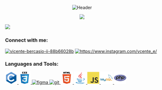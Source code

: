 <div align="center">

![Header](https://capsule-render.vercel.app/api?type=waving&color=0:98d98e,50:b4e4b1,100:eff5e1&height=220&text=meowfu0's%20github&fontSize=45&fontColor=FFFFFF&width=1000&animation=fadeIn&descAlignY=70)

<img src="https://readme-typing-svg.demolab.com/?lines=My+name+is+Vicente+Bercasio+II...;I+am+a+3rd-year+BSIT+student+at+Bicol+University+in+the+Philippines...;Welcome+to+my+introverted+mind!&center=true&width=1000&height=50&color=98d98e&size=25&duration=5000">

</div>

![](https://komarev.com/ghpvc/?username=meowfu0&style=for-the-badge&label=PROFILE+VIEWS&color=98d98e)

<h3 align="left">Connect with me:</h3>
<p align="left">
<a href="https://linkedin.com/in/vicente-bercasio-ii-88b66028b" target="blank"><img align="center" src="https://raw.githubusercontent.com/rahuldkjain/github-profile-readme-generator/master/src/images/icons/Social/linked-in-alt.svg" alt="vicente-bercasio-ii-88b66028b" height="30" width="40" /></a>
<a href="https://instagram.com/https://www.instagram.com/vcente_e/" target="blank"><img align="center" src="https://raw.githubusercontent.com/rahuldkjain/github-profile-readme-generator/master/src/images/icons/Social/instagram.svg" alt="https://www.instagram.com/vcente_e/" height="30" width="40" /></a>
</p>

<h3 align="left">Languages and Tools:</h3>
<p align="left"> </a> <a href="https://www.cprogramming.com/" target="_blank" rel="noreferrer"> <img src="https://raw.githubusercontent.com/devicons/devicon/master/icons/c/c-original.svg" alt="c" width="40" height="40"/> </a> <a href="https://www.w3schools.com/css/" target="_blank" rel="noreferrer"> <img src="https://raw.githubusercontent.com/devicons/devicon/master/icons/css3/css3-original-wordmark.svg" alt="css3" width="40" height="40"/> </a> <a href="https://www.figma.com/" target="_blank" rel="noreferrer"> <img src="https://www.vectorlogo.zone/logos/figma/figma-icon.svg" alt="figma" width="40" height="40"/> </a>  </a> <a href="https://git-scm.com/" target="_blank" rel="noreferrer"> <img src="https://www.vectorlogo.zone/logos/git-scm/git-scm-icon.svg" alt="git" width="40" height="40"/> </a> <a href="https://www.w3.org/html/" target="_blank" rel="noreferrer"> <img src="https://raw.githubusercontent.com/devicons/devicon/master/icons/html5/html5-original-wordmark.svg" alt="html5" width="40" height="40"/> </a> <a href="https://www.java.com" target="_blank" rel="noreferrer"> <img src="https://raw.githubusercontent.com/devicons/devicon/master/icons/java/java-original.svg" alt="java" width="40" height="40"/> </a> <a href="https://developer.mozilla.org/en-US/docs/Web/JavaScript" target="_blank" rel="noreferrer"> <img src="https://raw.githubusercontent.com/devicons/devicon/master/icons/javascript/javascript-original.svg" alt="javascript" width="40" height="40"/> </a> <a href="https://www.mysql.com/" target="_blank" rel="noreferrer"> <img src="https://raw.githubusercontent.com/devicons/devicon/master/icons/mysql/mysql-original-wordmark.svg" alt="mysql" width="40" height="40"/> </a> <a href="https://www.php.net" target="_blank" rel="noreferrer"> <img src="https://raw.githubusercontent.com/devicons/devicon/master/icons/php/php-original.svg" alt="php" width="40" height="40"/> </a> 

